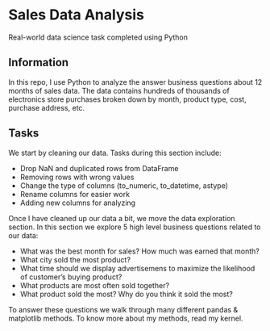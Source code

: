 # Sales Data Analysis
Real-world data science task completed using Python

## Information
In this repo, I use Python to analyze the answer business questions about 12 months of sales data. The data contains hundreds of thousands of electronics store purchases broken down by month, product type, cost, purchase address, etc.  

## Tasks
We start by cleaning our data. Tasks during this section include:
- Drop NaN and duplicated rows from DataFrame
- Removing rows with wrong values
- Change the type of columns (to_numeric, to_datetime, astype)
- Rename columns for easier work
- Adding new columns for analyzing

Once I have cleaned up our data a bit, we move the data exploration section. In this section we explore 5 high level business questions related to our data:
- What was the best month for sales? How much was earned that month?
- What city sold the most product?
- What time should we display advertisemens to maximize the likelihood of customer’s buying product?
- What products are most often sold together?
- What product sold the most? Why do you think it sold the most?

To answer these questions we walk through many different pandas & matplotlib methods. To know more about my methods, read my kernel. 
